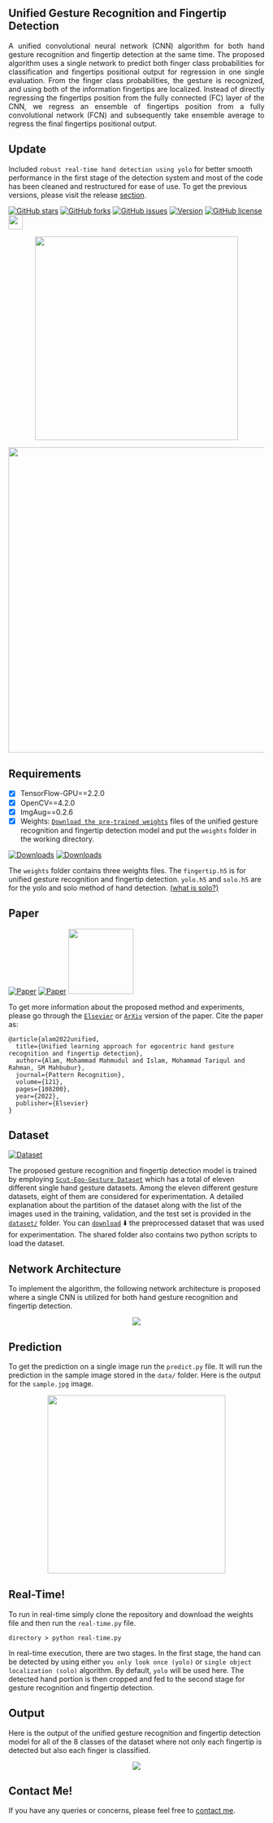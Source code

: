 ## Unified Gesture Recognition and Fingertip Detection
<p align="justify">
  A unified convolutional neural network (CNN) algorithm for both hand gesture recognition and fingertip detection at the same time. The proposed algorithm uses a single network to predict both finger class probabilities for classification and fingertips positional output for regression in one single evaluation. From the finger class probabilities, the gesture is recognized, and using both of the information fingertips are localized. Instead of directly regressing the fingertips position from the fully connected (FC) layer of the CNN, we regress an ensemble of fingertips position from a fully convolutional network (FCN) and subsequently take ensemble average to regress the final fingertips positional output.
</p>

## Update 
Included ```robust real-time hand detection using yolo``` for better smooth performance in the first stage of the detection system and most of the code has been cleaned and restructured for ease of use. To get the previous versions, please visit the release [section](https://github.com/MahmudulAlam/Unified-Gesture-and-Fingertip-Detection/releases).

[![GitHub stars](https://img.shields.io/github/stars/MahmudulAlam/Unified-Gesture-and-Fingertip-Detection)](https://github.com/MahmudulAlam/Unified-Gesture-and-Fingertip-Detection/stargazers)
[![GitHub forks](https://img.shields.io/github/forks/MahmudulAlam/Unified-Gesture-and-Fingertip-Detection)](https://github.com/MahmudulAlam/Unified-Gesture-and-Fingertip-Detection/network)
[![GitHub issues](https://img.shields.io/github/issues/MahmudulAlam/Unified-Gesture-and-Fingertip-Detection)](https://github.com/MahmudulAlam/Unified-Gesture-and-Fingertip-Detection/issues)
[![Version](https://img.shields.io/badge/version-2.0-orange.svg?longCache=true&style=flat)](https://github.com/MahmudulAlam/Fingertip-Mixed-Reality)
[![GitHub license](https://img.shields.io/github/license/MahmudulAlam/Unified-Gesture-and-Fingertip-Detection)](https://github.com/MahmudulAlam/Unified-Gesture-and-Fingertip-Detection/blob/master/LICENSE)
<img src="https://user-images.githubusercontent.com/37298971/123714340-f8d70800-d82a-11eb-9742-042a5d9334a1.png" width="28">

<p align="center">
  <img src="https://user-images.githubusercontent.com/37298971/77615813-6de9cc80-6f5a-11ea-9172-a95e5604147c.gif" width="400">
</p>

<p align="center">
  <img src="https://user-images.githubusercontent.com/37298971/72676259-5f45eb80-3ab9-11ea-96d7-436f160a4b84.png" width="600">
</p>

## Requirements
- [x] TensorFlow-GPU==2.2.0
- [x] OpenCV==4.2.0
- [x] ImgAug==0.2.6
- [x] Weights: [```Download the pre-trained weights```](https://mega.nz/#F!6stCxY5b!oB-3279KkhfhRULQFQO7yQ) files of the unified gesture recognition and fingertip detection model and put the ```weights``` folder in the working directory.

[![Downloads](https://img.shields.io/badge/download-weights-green.svg?style=popout-flat&logo=mega)](https://mega.nz/#F!6stCxY5b!oB-3279KkhfhRULQFQO7yQ)
[![Downloads](https://img.shields.io/badge/download-weights-blue.svg?style=popout-flat&logo=dropbox)](https://www.dropbox.com/sh/7pbfrgaor678eft/AAA8r5ADlMde0WkAtJQO_lo5a?dl=0)

The ```weights``` folder contains three weights files. The ```fingertip.h5``` is for unified gesture recognition and fingertip detection. ```yolo.h5``` and ```solo.h5``` are for the yolo and solo method of hand detection. [(what is solo?)](https://github.com/MahmudulAlam/Unified-Gesture-and-Fingertip-Detection/tree/master/hand_detector/solo)

## Paper
[![Paper](https://img.shields.io/badge/paper-ScienceDirect-ff6c00.svg?longCache=true&style=flat)](https://doi.org/10.1016/j.patcog.2021.108200)
[![Paper](https://img.shields.io/badge/paper-ArXiv-ff0a0a.svg?longCache=true&style=flat)](https://arxiv.org/abs/2101.02047)
<img src="https://user-images.githubusercontent.com/37298971/141495879-3b3d4ba7-955a-4c1c-bf55-24af319da78d.png" width="128">

To get more information about the proposed method and experiments, please go through the [```Elsevier```](https://www.sciencedirect.com/science/article/abs/pii/S0031320321003824) or [```ArXiv```](https://arxiv.org/abs/2101.02047) version of the paper. Cite the paper as: 

```
@article{alam2022unified,
  title={Unified learning approach for egocentric hand gesture recognition and fingertip detection},
  author={Alam, Mohammad Mahmudul and Islam, Mohammad Tariqul and Rahman, SM Mahbubur},
  journal={Pattern Recognition},
  volume={121},
  pages={108200},
  year={2022},
  publisher={Elsevier}
}
```

## Dataset 
[![Dataset](https://img.shields.io/badge/download-dataset-bf1bfa.svg?longCache=true&style=flat)](https://drive.google.com/drive/folders/14LIb1Zj5yXgmvbifwn5A1fiaiL0r-RRh?usp=sharing)

The proposed gesture recognition and fingertip detection model is trained by employing [```Scut-Ego-Gesture Dataset```](https://openaccess.thecvf.com/content_ICCV_2017_workshops/papers/w11/Wu_YOLSE_Egocentric_Fingertip_ICCV_2017_paper.pdf) which has a total of eleven different single hand gesture datasets. Among the eleven different gesture datasets, eight of them are considered for experimentation. A detailed explanation about the partition of the dataset along with the list of the images used in the training, validation, and the test set is provided in the [```dataset/```](https://github.com/MahmudulAlam/Unified-Gesture-and-Fingertip-Detection/tree/master/dataset#dataset-description) folder. You can [```download```](https://drive.google.com/drive/folders/14LIb1Zj5yXgmvbifwn5A1fiaiL0r-RRh?usp=sharing) ⬇️ the preprocessed dataset that was used for experimentation. The shared folder also contains two python scripts to load the dataset.

## Network Architecture 
To implement the algorithm, the following network architecture is proposed where a single CNN is utilized for both hand gesture recognition and fingertip detection. 

<p align="center">
  <img src="https://user-images.githubusercontent.com/37298971/60171959-82fbc880-982d-11e9-8c66-ee0109c5368d.jpg">
</p>

## Prediction 
To get the prediction on a single image run the ```predict.py``` file. It will run the prediction in the sample image stored in the ```data/``` folder. Here is the output for the ```sample.jpg``` image. 

<p align="center">
  <img src="https://user-images.githubusercontent.com/37298971/77616112-139d3b80-6f5b-11ea-81f0-977d50d44c4e.jpg" width="350">
</p>

## Real-Time!
To run in real-time simply clone the repository and download the weights file and then run the ```real-time.py``` file. 
```
directory > python real-time.py
```
In real-time execution, there are two stages. In the first stage, the hand can be detected by using either ```you only look once (yolo)``` or ```single object localization (solo)``` algorithm. By default, ```yolo``` will be used here. The detected hand portion is then cropped and fed to the second stage for gesture recognition and fingertip detection. 

## Output
Here is the output of the unified gesture recognition and fingertip detection model for all of the 8 classes of the dataset 
where not only each fingertip is detected but also each finger is classified.

<p align="center">
  <img src="https://user-images.githubusercontent.com/37298971/60171964-85f6b900-982d-11e9-8f20-af40be2172f8.jpg">
</p>

## Contact Me!
<p>
  If you have any queries or concerns, please feel free to <a href=https://mahmudulalam.github.io/#contact>contact me</a>.
</p>
